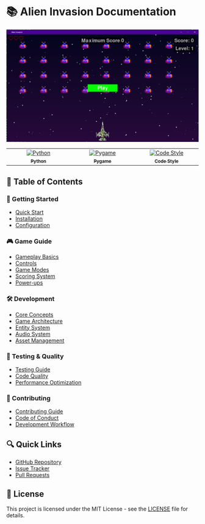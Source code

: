 # 📚 Alien Invasion Documentation

<div align="center">
    <img src="images/game_start.png" alt="Alien Invasion Game" width="600"/>
    <table>
  <tbody>
    <tr>
      <td align="center" valign="top" width="14.28%"><a href="https://www.python.org/downloads/"><img src="https://img.shields.io/badge/python-3.8%2B-blue.svg" width="100px;" alt="Python"/><br /><sub><b>Python</b></sub></a></td>
      <td align="center" valign="top" width="14.28%"><a href="https://www.pygame.org/"><img src="https://img.shields.io/badge/pygame-2.5.0%2B-green.svg" width="100px;" alt="Pygame"/><br /><sub><b>Pygame</b></sub></a></td>
      <td align="center" valign="top" width="14.28%"><a href="https://github.com/psf/black"><img src="https://img.shields.io/badge/code%20style-black-000000.svg" width="100px;" alt="Code Style"/><br /><sub><b>Code Style</b></sub></a></td>
    </tr>
  </tbody>
</table>
</div>

## 📖 Table of Contents

### 🚀 Getting Started

- [Quick Start](guides/getting-started/quick-start.md)
- [Installation](guides/getting-started/installation.md)
- [Configuration](guides/getting-started/configuration.md)

### 🎮 Game Guide

- [Gameplay Basics](guides/gameplay/basics.md)
- [Controls](guides/gameplay/controls.md)
- [Game Modes](guides/gameplay/modes.md)
- [Scoring System](guides/gameplay/scoring.md)
- [Power-ups](guides/gameplay/powerups.md)

### 🛠️ Development

- [Core Concepts](guides/development/core-concepts.md)
- [Game Architecture](guides/development/architecture.md)
- [Entity System](guides/development/entity-system.md)
- [Audio System](guides/development/audio-system.md)
- [Asset Management](guides/development/assets.md)

### 🧪 Testing & Quality

- [Testing Guide](guides/testing/README.md)
- [Code Quality](guides/development/code-quality.md)
- [Performance Optimization](guides/development/performance.md)

### 🤝 Contributing

- [Contributing Guide](guides/contributing/README.md)
- [Code of Conduct](guides/contributing/CODE_OF_CONDUCT.md)
- [Development Workflow](guides/contributing/workflow.md)

## 🔍 Quick Links

- [GitHub Repository](https://github.com/avilesxd/code-destroy-aliens)
- [Issue Tracker](https://github.com/avilesxd/code-destroy-aliens/issues)
- [Pull Requests](https://github.com/avilesxd/code-destroy-aliens/pulls)

## 📝 License

This project is licensed under the MIT License - see the [LICENSE](LICENSE.md)
file for details.
